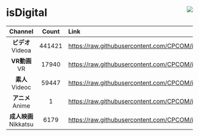 # isDigital <img align="right" src="https://img.shields.io/github/last-commit/CPCOM/isDigital"/>  
  
| Channel | Count | Link |  
| :-----: | :---: | :--- |  
|**ビデオ**<br />Videoa | 441421 | https://raw.githubusercontent.com/CPCOM/isDigital/main/Videoa.txt |  
|**VR動画**<br />VR | 17940 | https://raw.githubusercontent.com/CPCOM/isDigital/main/VR.txt |  
|**素人**<br />Videoc | 59447 | https://raw.githubusercontent.com/CPCOM/isDigital/main/Videoc.txt |  
|**アニメ**<br />Anime | 1 | https://raw.githubusercontent.com/CPCOM/isDigital/main/Anime.txt |  
|**成人映画**<br />Nikkatsu | 6179 | https://raw.githubusercontent.com/CPCOM/isDigital/main/Nikkatsu.txt |  